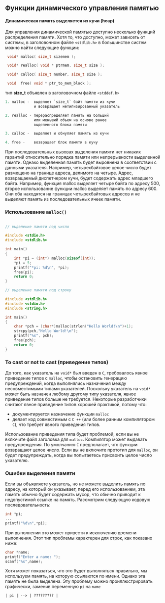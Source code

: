 ## Функции динамического управления памятью
#### Динамическая память выделяется из кучи (heap)
Для управления динамической памятью доступно несколько функций распределения памяти. 
Хотя то, что доступно, может зависеть от системы, 
в заголовочном файле `<stdlib.h>` 
в большинстве систем можно найти следующие функции:
```c
 void* malloc( size_t sizemem );

 void* realloc( void * ptrmem, size_t size );

 void* calloc( size_t number, size_t size );

 void  free( void * ptr_to_mem_block );
```
тип **size_t** объявлен в заголовочном файле `<stddef.h>`
```c
1. malloc -  выделяет `size_t` байт памяти из кучи
			 и возвращает нетипизированный указатель

2. realloc - перераспределяет память на больший
			 или меньший объем на основе ранее 
			 выделенного блока памяти

3. calloc -  выделяет и обнуляет память из кучи

4. free -    возвращает блок памяти в кучу
```


При последовательных вызовах выделения памяти нет никаких гарантий
относительно порядка памяти или непрерывности выделенной памяти. 
Однако выделенная память будет выровнена в соответствии с данными указателя.
Например, четырехбайтовое целое число 
будет размещено на границе адреса, делимого на четыре. 
Адрес, возвращаемый диспетчером кучи, будет содержать адрес младшего байта.
Например, функция malloc выделяет четыре байта по адресу 500, 
второе использование функции malloc выделяет память по адресу 600. 
Они оба находятся на границах четырехбайтовых адресов 
и не выделяют память из последовательных ячеек памяти.
### Использование `malloc()`
```c

// выделение памяти под число

#include <stdio.h>
#include <stdlib.h>

int main()
{
	int *pi = (int*) malloc(sizeof(int));
	*pi = 5;
	printf("*pi: %d\n", *pi);
	free(pi);
	return 0;
}
```
```c
// выделение памяти под строку

#include <stdlib.h>
#include <stdio.h>
#include <string.h>

int main()
{
	char *pch = (char*)malloc(strlen("Hello World!\n")+1);
	strcpy(pch,"Hello World!\n");
	printf("%s", pch);
	free(pch);
	return 0;
}
```
### To cast or not to cast (приведение типов)

До того, как указатель на `void*` был введен в `C`, требовалось явное приведение типов с `malloc`, чтобы остановить генерацию предупреждений, когда выполнялись назначения между несовместимыми типами указателей. Поскольку указатель на `void*` может быть назначен любому другому типу указателя, явное приведение типов больше не требуется. Некоторые разработчики считают явное приведение типов хорошей практикой, потому что:
- документируется назначение функции `malloc`
- делает код совместимым с `C ++` (или более ранним компилятором `C`), что требует явного приведения типов.

Использование приведения типа будет проблемой, если вы не включите файл заголовка для `malloc`. Компилятор может выдавать предупреждения. По умолчанию `C` предполагает, что функции возвращают целое число. Если вы не включите прототип для `malloc`, он будет предупреждать, когда вы попытаетесь присвоить целое число указателю. 
### Ошибки выделения памяти
Если вы объявляете указатель, но не можете выделить память по адресу, на который он указывает, перед его использованием, эта память обычно будет содержать мусор, что обычно приводит к недопустимой ссылке на память. Рассмотрим следующую кодовую последовательность:
```c
int *pi;
...
printf("%d\n",*pi);
```
При выполнении это может привести к исключению времени выполнения. Этот тип проблемы характерен для строк, как показано ниже:
```c
char *name;
printf("Enter a name: ");
scanf("%s",name);
```
Хотя может показаться, что это будет выполняться правильно, мы используем память, на которую ссылаются по имени. Однако эта память не была выделена. Эту проблему можно проиллюстрировать графически, заменив переменную `pi` на `name`
```
| pi | --> | ????????? | 
```